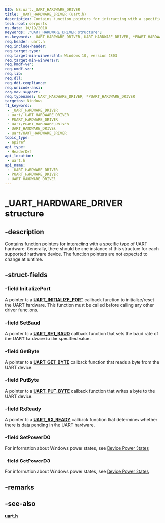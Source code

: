 ```yaml
---
UID: NS:uart._UART_HARDWARE_DRIVER
title: _UART_HARDWARE_DRIVER (uart.h)
description: Contains function pointers for interacting with a specific type of UART hardware.
tech.root: serports
ms.date: 10/19/2018
keywords: ["UART_HARDWARE_DRIVER structure"]
ms.keywords: _UART_HARDWARE_DRIVER, UART_HARDWARE_DRIVER, *PUART_HARDWARE_DRIVER,
req.header: uart.h
req.include-header: 
req.target-type: 
req.target-min-winverclnt: Windows 10, version 1803
req.target-min-winversvr: 
req.kmdf-ver: 
req.umdf-ver: 
req.lib: 
req.dll: 
req.ddi-compliance: 
req.unicode-ansi: 
req.max-support: 
req.typenames: UART_HARDWARE_DRIVER, *PUART_HARDWARE_DRIVER
targetos: Windows
f1_keywords:
 - _UART_HARDWARE_DRIVER
 - uart/_UART_HARDWARE_DRIVER
 - PUART_HARDWARE_DRIVER
 - uart/PUART_HARDWARE_DRIVER
 - UART_HARDWARE_DRIVER
 - uart/UART_HARDWARE_DRIVER
topic_type:
 - apiref
api_type:
 - HeaderDef
api_location:
 - uart.h
api_name:
 - _UART_HARDWARE_DRIVER
 - PUART_HARDWARE_DRIVER
 - UART_HARDWARE_DRIVER
---
```


# _UART_HARDWARE_DRIVER structure

## -description

Contains function pointers for interacting with a specific type of UART hardware. Generally, there should be one instance of this structure for each supported hardware device. The function pointers are not expected to change at runtime.

## -struct-fields

### -field InitializePort

A pointer to a [**UART_INITIALIZE_PORT**](nc-uart-uart_initialize_port.md) callback function to initialize/reset the UART hardware. This function must be called before calling any other driver functions.

### -field SetBaud

A pointer to a [**UART_SET_BAUD**](ns-uart-_uart_hardware_driver.md) callback function that sets the baud rate of the UART hardware to the specified value.

### -field GetByte

A pointer to a [**UART_GET_BYTE**](nc-uart-uart_get_byte.md) callback function that reads a byte from the UART device.

### -field PutByte

A pointer to a [**UART_PUT_BYTE**](nc-uart-uart_put_byte.md) callback function that writes a byte to the UART device.

### -field RxReady

A pointer to a [**UART_RX_READY**](nc-uart-uart_rx_ready.md) callback function that determines whether there is data pending in the UART hardware.

### -field SetPowerD0

For information about Windows power states, see [Device Power States](../windows-hardware/drivers/kernel/device-power-states)

### -field SetPowerD3

For information about Windows power states, see [Device Power States](../windows-hardware/drivers/kernel/device-power-states)

## -remarks

## -see-also

[**uart.h**](index.md)
